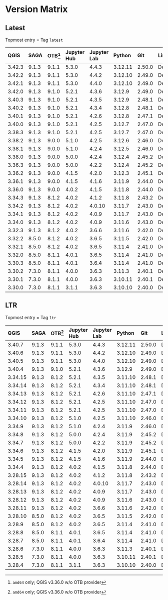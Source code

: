 # Version Matrix

## Latest

Topmost entry = Tag `latest`

| QGIS    | SAGA  | OTB[^1] | Jupyter Hub | Jupyter Lab | Python  | Git    | Linux distro |
|:--------|:------|:--------|:------------|:------------|:--------|:-------|:-------------|
| 3.42.3  | 9.1.3 | 9.1.1   | 5.3.0       | 4.4.3       | 3.12.11 | 2.50.0 | Debian 12    |
| 3.42.2  | 9.1.3 | 9.1.1   | 5.3.0       | 4.4.2       | 3.12.10 | 2.49.0 | Debian 12    |
| 3.42.1  | 9.1.3 | 9.1.1   | 5.3.0       | 4.4.0       | 3.12.10 | 2.49.0 | Debian 12    |
| 3.42.0  | 9.1.3 | 9.1.0   | 5.2.1       | 4.3.6       | 3.12.9  | 2.49.0 | Debian 12    |
| 3.40.3  | 9.1.3 | 9.1.0   | 5.2.1       | 4.3.5       | 3.12.9  | 2.48.1 | Debian 12    |
| 3.40.2  | 9.1.3 | 9.1.0   | 5.2.1       | 4.3.4       | 3.12.8  | 2.48.1 | Debian 12    |
| 3.40.1  | 9.1.3 | 9.1.0   | 5.2.1       | 4.2.6       | 3.12.8  | 2.47.1 | Debian 12    |
| 3.40.0  | 9.1.3 | 9.1.0   | 5.2.1       | 4.2.5       | 3.12.7  | 2.47.0 | Debian 12    |
| 3.38.3  | 9.1.3 | 9.1.0   | 5.2.1       | 4.2.5       | 3.12.7  | 2.47.0 | Debian 12    |
| 3.38.2  | 9.1.3 | 9.0.0   | 5.1.0       | 4.2.5       | 3.12.6  | 2.46.0 | Debian 12    |
| 3.38.1  | 9.1.3 | 9.0.0   | 5.1.0       | 4.2.4       | 3.12.5  | 2.46.0 | Debian 12    |
| 3.38.0  | 9.1.3 | 9.0.0   | 5.0.0       | 4.2.4       | 3.12.4  | 2.45.2 | Debian 12    |
| 3.36.3  | 9.1.3 | 9.0.0   | 5.0.0       | 4.2.2       | 3.12.4  | 2.45.2 | Debian 12    |
| 3.36.2  | 9.1.3 | 9.0.0   | 4.1.5       | 4.2.0       | 3.12.3  | 2.45.1 | Debian 12    |
| 3.36.1  | 9.1.3 | 9.0.0   | 4.1.5       | 4.1.6       | 3.11.9  | 2.44.0 | Debian 12    |
| 3.36.0  | 9.1.3 | 9.0.0   | 4.0.2       | 4.1.5       | 3.11.8  | 2.44.0 | Debian 12    |
| 3.34.3  | 9.1.3 | 8.1.2   | 4.0.2       | 4.1.2       | 3.11.8  | 2.43.2 | Debian 12    |
| 3.34.2  | 9.1.3 | 8.1.2   | 4.0.2       | 4.0.10      | 3.11.7  | 2.43.0 | Debian 12    |
| 3.34.1  | 9.1.3 | 8.1.2   | 4.0.2       | 4.0.9       | 3.11.7  | 2.43.0 | Debian 12    |
| 3.34.0  | 9.1.3 | 8.1.2   | 4.0.2       | 4.0.9       | 3.11.6  | 2.43.0 | Debian 12    |
| 3.32.3  | 9.1.3 | 8.1.2   | 4.0.2       | 3.6.6       | 3.11.6  | 2.42.0 | Debian 12    |
| 3.32.2  | 8.5.0 | 8.1.2   | 4.0.2       | 3.6.5       | 3.11.5  | 2.42.0 | Debian 12    |
| 3.32.1  | 8.5.0 | 8.1.2   | 4.0.2       | 3.6.5       | 3.11.4  | 2.41.0 | Debian 12    |
| 3.32.0  | 8.5.0 | 8.1.1   | 4.0.1       | 3.6.5       | 3.11.4  | 2.41.0 | Debian 12    |
| 3.30.3  | 8.5.0 | 8.1.1   | 4.0.1       | 3.6.4       | 3.11.4  | 2.41.0 | Debian 12    |
| 3.30.2  | 7.3.0 | 8.1.1   | 4.0.0       | 3.6.3       | 3.11.3  | 2.40.1 | Debian 11    |
| 3.30.1  | 7.3.0 | 8.1.1   | 4.0.0       | 3.6.3       | 3.10.11 | 2.40.1 | Debian 11    |
| 3.30.0  | 7.3.0 | 8.1.1   | 3.1.1       | 3.6.3       | 3.10.10 | 2.40.0 | Debian 11    |

[^1]: `amd64` only; QGIS v3.36.0 w/o OTB provider

## LTR

Topmost entry = Tag `ltr`

| QGIS    | SAGA  | OTB[^1] | Jupyter Hub | Jupyter Lab | Python  | Git    | Linux distro |
|:--------|:------|:--------|:------------|:------------|:--------|:-------|:-------------|
| 3.40.7  | 9.1.3 | 9.1.1   | 5.3.0       | 4.4.3       | 3.12.11 | 2.50.0 | Debian 12    |
| 3.40.6  | 9.1.3 | 9.1.1   | 5.3.0       | 4.4.2       | 3.12.10 | 2.49.0 | Debian 12    |
| 3.40.5  | 9.1.3 | 9.1.1   | 5.3.0       | 4.4.0       | 3.12.10 | 2.49.0 | Debian 12    |
| 3.40.4  | 9.1.3 | 9.1.0   | 5.2.1       | 4.3.6       | 3.12.9  | 2.49.0 | Debian 12    |
| 3.34.15 | 9.1.3 | 8.1.2   | 5.2.1       | 4.3.5       | 3.11.10 | 2.48.1 | Debian 12    |
| 3.34.14 | 9.1.3 | 8.1.2   | 5.2.1       | 4.3.4       | 3.11.10 | 2.48.1 | Debian 12    |
| 3.34.13 | 9.1.3 | 8.1.2   | 5.2.1       | 4.2.6       | 3.11.10 | 2.47.1 | Debian 12    |
| 3.34.12 | 9.1.3 | 8.1.2   | 5.2.1       | 4.2.5       | 3.11.10 | 2.47.0 | Debian 12    |
| 3.34.11 | 9.1.3 | 8.1.2   | 5.2.1       | 4.2.5       | 3.11.10 | 2.47.0 | Debian 12    |
| 3.34.10 | 9.1.3 | 8.1.2   | 5.1.0       | 4.2.5       | 3.11.10 | 2.46.0 | Debian 12    |
| 3.34.9  | 9.1.3 | 8.1.2   | 5.1.0       | 4.2.4       | 3.11.9  | 2.46.0 | Debian 12    |
| 3.34.8  | 9.1.3 | 8.1.2   | 5.0.0       | 4.2.4       | 3.11.9  | 2.45.2 | Debian 12    |
| 3.34.7  | 9.1.3 | 8.1.2   | 5.0.0       | 4.2.2       | 3.11.9  | 2.45.2 | Debian 12    |
| 3.34.6  | 9.1.3 | 8.1.2   | 4.1.5       | 4.2.0       | 3.11.9  | 2.45.1 | Debian 12    |
| 3.34.5  | 9.1.3 | 8.1.2   | 4.1.5       | 4.1.6       | 3.11.9  | 2.44.0 | Debian 12    |
| 3.34.4  | 9.1.3 | 8.1.2   | 4.0.2       | 4.1.5       | 3.11.8  | 2.44.0 | Debian 12    |
| 3.28.15 | 9.1.3 | 8.1.2   | 4.0.2       | 4.1.2       | 3.11.8  | 2.43.2 | Debian 12    |
| 3.28.14 | 9.1.3 | 8.1.2   | 4.0.2       | 4.0.10      | 3.11.7  | 2.43.0 | Debian 12    |
| 3.28.13 | 9.1.3 | 8.1.2   | 4.0.2       | 4.0.9       | 3.11.7  | 2.43.0 | Debian 12    |
| 3.28.12 | 9.1.3 | 8.1.2   | 4.0.2       | 4.0.9       | 3.11.6  | 2.43.0 | Debian 12    |
| 3.28.11 | 9.1.3 | 8.1.2   | 4.0.2       | 3.6.6       | 3.11.6  | 2.42.0 | Debian 12    |
| 3.28.10 | 8.5.0 | 8.1.2   | 4.0.2       | 3.6.5       | 3.11.5  | 2.42.0 | Debian 12    |
| 3.28.9  | 8.5.0 | 8.1.2   | 4.0.2       | 3.6.5       | 3.11.4  | 2.41.0 | Debian 12    |
| 3.28.8  | 8.5.0 | 8.1.1   | 4.0.1       | 3.6.5       | 3.11.4  | 2.41.0 | Debian 12    |
| 3.28.7  | 8.5.0 | 8.1.1   | 4.0.1       | 3.6.4       | 3.11.4  | 2.41.0 | Debian 12    |
| 3.28.6  | 7.3.0 | 8.1.1   | 4.0.0       | 3.6.3       | 3.11.3  | 2.40.1 | Debian 11    |
| 3.28.5  | 7.3.0 | 8.1.1   | 4.0.0       | 3.6.3       | 3.10.11 | 2.40.1 | Debian 11    |
| 3.28.4  | 7.3.0 | 8.1.1   | 3.1.1       | 3.6.3       | 3.10.10 | 2.40.0 | Debian 11    |
